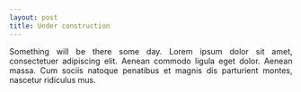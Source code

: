```yaml
---
layout: post
title: Under construction
---
```


<p align="justify">
Something will be there some day. 
Lorem ipsum dolor sit amet, consectetuer adipiscing elit. Aenean commodo ligula eget dolor. Aenean massa. Cum sociis natoque penatibus et magnis dis parturient montes, nascetur ridiculus mus.
</p>
